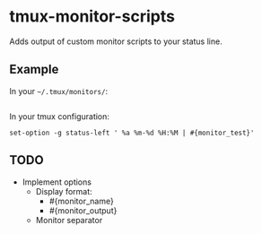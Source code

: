 # tmux-monitor-scripts

Adds output of custom monitor scripts to your status line.

## Example

In your `~/.tmux/monitors/`:

```

```

In your tmux configuration:

```
set-option -g status-left ' %a %m-%d %H:%M | #{monitor_test}'

```

## TODO
* Implement options
    * Display format:
       * #{monitor_name}
       * #{monitor_output}
    * Monitor separator
